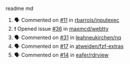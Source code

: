readme md


<!--START_SECTION:activity--> 
1. 🗣 Commented on [#11](https://github.com/rbarrois/inputexec/issues/11) in [rbarrois/inputexec](https://github.com/rbarrois/inputexec)
2. ❗️ Opened issue [#36](https://github.com/maxmcd/webtty/issues/36) in [maxmcd/webtty](https://github.com/maxmcd/webtty)
3. 🗣 Commented on [#31](https://github.com/leahneukirchen/nq/issues/31) in [leahneukirchen/nq](https://github.com/leahneukirchen/nq)
4. 🗣 Commented on [#17](https://github.com/atweiden/fzf-extras/issues/17) in [atweiden/fzf-extras](https://github.com/atweiden/fzf-extras)
5. 🗣 Commented on [#14](https://github.com/eafer/rdrview/issues/14) in [eafer/rdrview](https://github.com/eafer/rdrview)
<!--END_SECTION:activity-->
